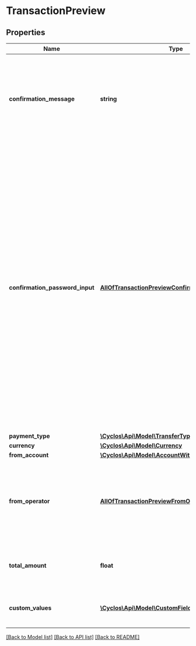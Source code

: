 # TransactionPreview

## Properties
Name | Type | Description | Notes
------------ | ------------- | ------------- | -------------
**confirmation_message** | **string** | If configured in the payment type, is a message to be shown to the user before confirming the transaction | [optional] 
**confirmation_password_input** | [**AllOfTransactionPreviewConfirmationPasswordInput**](AllOfTransactionPreviewConfirmationPasswordInput.md) | If a confirmation password is used, contains the definitions on how to request that password from the user. This confirmation password is required when performing sensible actions. Sometimes this is dynamic, for example, the confirmation might be configured to be used only once per session, or operations like payments may have a limit per day to be without confirmation (pinless). | [optional] 
**payment_type** | [**\Cyclos\Api\Model\TransferType**](TransferType.md) |  | [optional] 
**currency** | [**\Cyclos\Api\Model\Currency**](Currency.md) |  | [optional] 
**from_account** | [**\Cyclos\Api\Model\AccountWithOwner**](AccountWithOwner.md) |  | [optional] 
**from_operator** | [**AllOfTransactionPreviewFromOperator**](AllOfTransactionPreviewFromOperator.md) | The operator who is performing the payment. Only sent if the payment is made from an operator. | [optional] 
**total_amount** | **float** | The final amount charged to the payer including fees. | [optional] 
**custom_values** | [**\Cyclos\Api\Model\CustomFieldValue[]**](CustomFieldValue.md) | The list of custom field values, in a detailed view | [optional] 

[[Back to Model list]](../../README.md#documentation-for-models) [[Back to API list]](../../README.md#documentation-for-api-endpoints) [[Back to README]](../../README.md)

